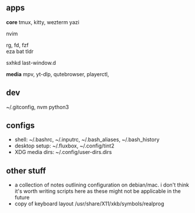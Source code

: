 ## apps

**core**
tmux, kitty, wezterm
yazi

nvim

rg, fd, fzf  
eza
bat
tldr

sxhkd
last-window.d

**media**
mpv, yt-dlp, 
qutebrowser, playerctl,

## dev

~/.gitconfig,
nvm
python3

## configs

- shell: ~/.bashrc, ~/.inputrc, ~/.bash_aliases, ~/.bash_history
- desktop setup: ~/.fluxbox, ~/.config/tint2
- XDG media dirs: ~/.config/user-dirs.dirs

## other stuff

- a collection of notes outlining configuration on debian/mac. i don't think it's worth writing scripts here as these might not be applicable in the future
- copy of keyboard layout /usr/share/X11/xkb/symbols/realprog
